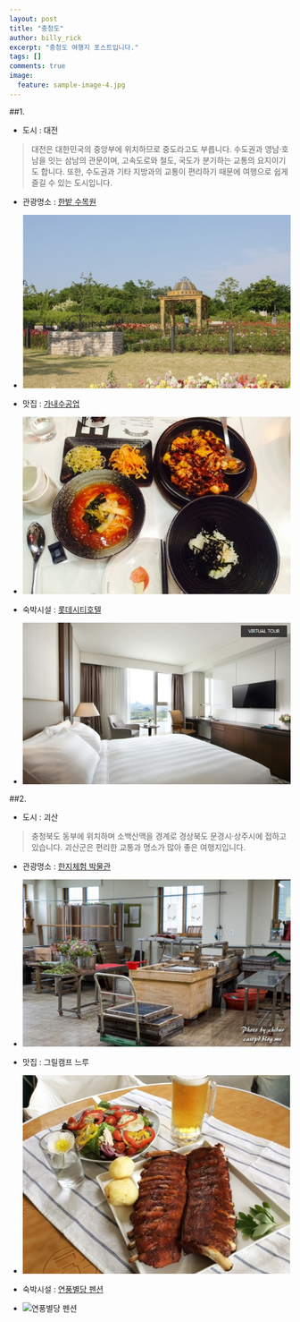 ```yaml
---
layout: post
title: "충청도"
author: billy_rick
excerpt: "충청도 여행지 포스트입니다."
tags: []
comments: true
image:
  feature: sample-image-4.jpg
---
```



##1.
- 도시 : 대전

> 대전은 대한민국의 중앙부에 위치하므로 중도라고도 부릅니다. 수도권과 영남·호남을 잇는 삼남의 관문이며, 고속도로와 철도, 국도가 분기하는 교통의 요지이기도 합니다. 또한, 수도권과 기타 지방과의 교통이 편리하기 때문에 여행으로 쉽게 즐길 수 있는 도시입니다.

- 관광명소 : [한밭 수목원](http://www.daejeon.go.kr/treegarden)
- ![한밭 수목원](https://github.com/shinojin/shinojin.github.com/blob/master/images/dajyeon-sumokwon.jpg?raw=true)

- 맛집 : [가내수공업](www.가내수공업.com/)
- ![가내수공업](https://github.com/shinojin/shinojin.github.com/blob/master/images/mannyundong-ganesugongup.jpg?raw=true)

- 숙박시설 : [롯데시티호텔](http://www.lottehotel.com/city/daejeon/ko/)  
- ![롯데시티호텔](https://github.com/shinojin/shinojin.github.com/blob/master/images/dajeon-yusung-lottecity.jpg?raw=true)
 



##2.
- 도시 : 괴산

> 충청북도 동부에 위치하며 소백산맥을 경계로 경상북도 문경시·상주시에 접하고 있습니다. 괴산군은 편리한 교통과 명소가 많아 좋은 여행지입니다.

- 관광명소 : [한지체험 박물관](http://www.museumhanji.com/)
- ![한지체험 박물관](https://github.com/shinojin/shinojin.github.com/blob/master/images/goisan-hangi.jpg?raw=true)

- 맛집 : 그릴캠프 느루
- ![그릴캠프 느루](https://github.com/shinojin/shinojin.github.com/blob/master/images/ks-greelcamp.jpg?raw=true)

- 숙박시설 : [연풍별당 펜션](http://www.xn--ok1bs9pitht9o.kr/)
- ![연풍별당 펜션]()

